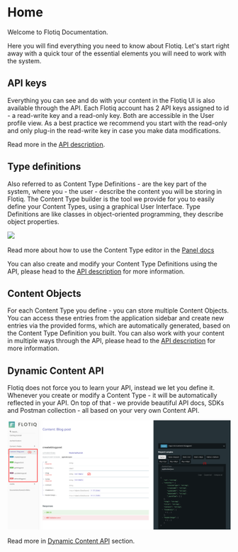 # Home

Welcome to Flotiq Documentation.

Here you will find everything you need to know about Flotiq.
Let's start right away with a quick tour of the essential elements you will need to work with the system.

## API keys

Everything you can see and do with your content in the Flotiq UI is also available through the API. Each Flotiq account has 2 API keys assigned to id - a read-write key and a read-only key. Both are accessible in the User profile view. As a best practice we recommend you start with the read-only and only plug-in the read-write key in case you make data modifications.

Read more in the [API description](API/index.md).

## Type definitions

Also referred to as Content Type Definitions - are the key part of the system, where you - the user - describe the content you will be storing in Flotiq. The Content Type builder is the tool we provide for you to easily define your Content Types, using a graphical User Interface. Type Definitions are like classes in object-oriented programming, they describe object properties. 

![](panel/images/edit-content-type-definitions.png)

Read more about how to use the Content Type editor in the [Panel docs](panel/content-types)

You can also create and modify your Content Type Definitions using the API, please head to the [API description](API/index.md) for more information.



## Content Objects

For each Content Type you define - you can store multiple Content Objects. You can access these entries from the application sidebar and create new entries via the provided forms, which are automatically generated, based on the Content Type Definition you built. You can also work with your content in multiple ways through the API, please head to the [API description](API/index.md) for more information.

## Dynamic Content API

Flotiq does not force you to learn your API, instead we let you define it. Whenever you create or modify a Content Type - it will be automatically reflected in your API. On top of that - we provide beautiful API docs, SDKs and Postman collection - all based on your very own Content API. 

![](API/images/dynamic-content-api-docs.png)

Read more in [Dynamic Content API](/API/dynamic-content-api) section.